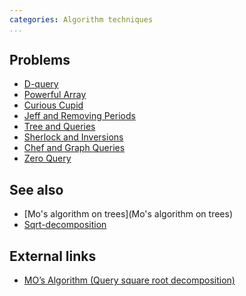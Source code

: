 ```yaml
---
categories: Algorithm techniques
...
```


## Problems
* [D-query](http://www.spoj.com/problems/DQUERY/)
* [Powerful Array](http://codeforces.com/contest/86/problem/D)
* [Curious Cupid](https://open.kattis.com/problems/cupid)
* [Jeff and Removing Periods](http://codeforces.com/problemset/problem/351/D)
* [Tree and Queries](http://codeforces.com/problemset/problem/375/D)
* [Sherlock and Inversions](https://www.codechef.com/problems/IITI15)
* [Chef and Graph Queries](https://www.codechef.com/MARCH14/problems/GERALD07)
* [Zero Query](http://www.spoj.com/problems/ZQUERY/)

## See also
* [Mo's algorithm on trees](Mo's algorithm on trees)
* [Sqrt-decomposition]()

## External links
* [MO’s Algorithm (Query square root decomposition)](https://blog.anudeep2011.com/mos-algorithm/)

